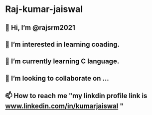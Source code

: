 # Raj-kumar-jaiswal

## 👋 Hi, I’m @rajsrm2021
## 👀 I’m interested in learning coading.
## 🌱 I’m currently learning C language.
## 💞️ I’m looking to collaborate on ...
## 📫 How to reach me "my linkdin profile link is www.linkedin.com/in/kumarjaiswal "
